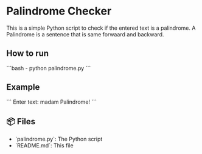# Palindrome Checker

This is a simple Python script to check if the entered text is a palindrome.
A Palindrome is a sentence that is same forwaard and backward.

## How to run

\`\`\`bash - 
python palindrome.py
\`\`\`

## Example

\`\`\`
Enter text: madam 
Palindrome!
\`\`\`

## 📦 Files

- \`palindrome.py\`: The Python script
- \`README.md\`: This file
